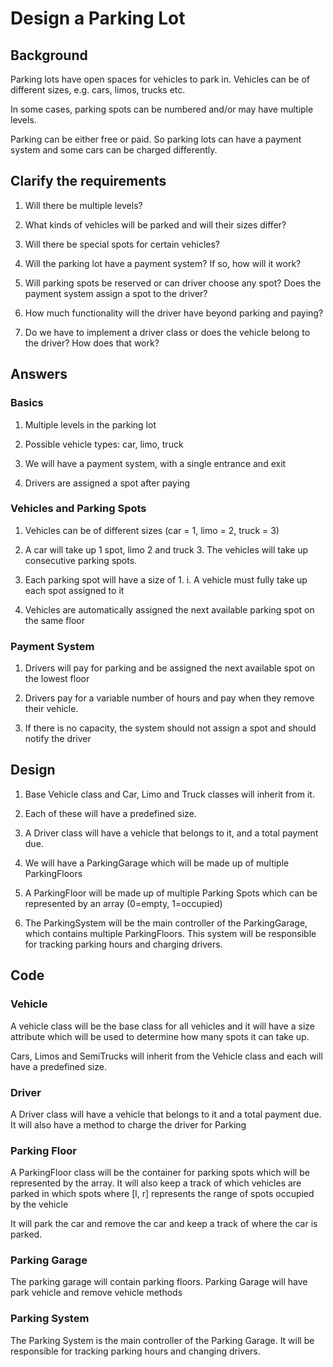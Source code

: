 # Design a Parking Lot

## Background

Parking lots have open spaces for vehicles to park in. Vehicles can be of different sizes, e.g. cars, limos, trucks etc.

In some cases, parking spots can be numbered and/or may have multiple levels.

Parking can be either free or paid. So parking lots can have a payment system and some cars can be charged differently.

## Clarify the requirements

1. Will there be multiple levels?

2. What kinds of vehicles will be parked and will their sizes differ?

3. Will there be special spots for certain vehicles?

4. Will the parking lot have a payment system? If so, how will it work?

5. Will parking spots be reserved or can driver choose any spot? Does the payment system assign a spot to the driver?

6. How much functionality will the driver have beyond parking and paying?

7. Do we have to implement a driver class or does the vehicle belong to the driver? How does that work?

## Answers

### Basics

1. Multiple levels in the parking lot

2. Possible vehicle types: car, limo, truck

3. We will have a payment system, with a single entrance and exit

4. Drivers are assigned a spot after paying

### Vehicles and Parking Spots

1. Vehicles can be of different sizes (car = 1, limo = 2, truck = 3)

2. A car will take up 1 spot, limo 2 and truck 3. The vehicles will take up consecutive parking spots.

3. Each parking spot will have a size of 1.
   i. A vehicle must fully take up each spot assigned to it

4. Vehicles are automatically assigned the next available parking spot on the same floor

### Payment System

1. Drivers will pay for parking and be assigned the next available spot on the lowest floor

2. Drivers pay for a variable number of hours and pay when they remove their vehicle.

3. If there is no capacity, the system should not assign a spot and should notify the driver

## Design

1. Base Vehicle class and Car, Limo and Truck classes will inherit from it.

2. Each of these will have a predefined size.

3. A Driver class will have a vehicle that belongs to it, and a total payment due.

4. We will have a ParkingGarage which will be made up of multiple ParkingFloors

5. A ParkingFloor will be made up of multiple Parking Spots which can be represented by an array (0=empty, 1=occupied)

6. The ParkingSystem will be the main controller of the ParkingGarage, which contains multiple ParkingFloors. This system will be responsible for tracking parking hours and charging drivers.

## Code

### Vehicle

A vehicle class will be the base class for all vehicles and it will have a size attribute which will be used to determine how many spots it can take up.

Cars, Limos and SemiTrucks will inherit from the Vehicle class and each will have a predefined size.

### Driver

A Driver class will have a vehicle that belongs to it and a total payment due. It will also have a method to charge the driver for Parking

### Parking Floor

A ParkingFloor class will be the container for parking spots which will be represented by the array. It will also keep a track of which vehicles are parked in which spots where [l, r] represents the range of spots occupied by the vehicle

It will park the car and remove the car and keep a track of where the car is parked.

### Parking Garage

The parking garage will contain parking floors. Parking Garage will have park vehicle and remove vehicle methods

### Parking System

The Parking System is the main controller of the Parking Garage. It will be responsible for tracking parking hours and changing drivers.
